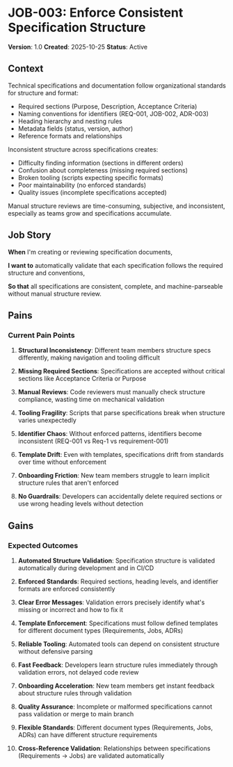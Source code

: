 # JOB-003: Enforce Consistent Specification Structure

**Version**: 1.0
**Created**: 2025-10-25
**Status**: Active

## Context

Technical specifications and documentation follow organizational standards for structure and format:
- Required sections (Purpose, Description, Acceptance Criteria)
- Naming conventions for identifiers (REQ-001, JOB-002, ADR-003)
- Heading hierarchy and nesting rules
- Metadata fields (status, version, author)
- Reference formats and relationships

Inconsistent structure across specifications creates:
- Difficulty finding information (sections in different orders)
- Confusion about completeness (missing required sections)
- Broken tooling (scripts expecting specific formats)
- Poor maintainability (no enforced standards)
- Quality issues (incomplete specifications accepted)

Manual structure reviews are time-consuming, subjective, and inconsistent, especially as teams grow and specifications accumulate.

## Job Story

**When** I'm creating or reviewing specification documents,

**I want to** automatically validate that each specification follows the required structure and conventions,

**So that** all specifications are consistent, complete, and machine-parseable without manual structure review.

## Pains

### Current Pain Points

1. **Structural Inconsistency**: Different team members structure specs differently, making navigation and tooling difficult

2. **Missing Required Sections**: Specifications are accepted without critical sections like Acceptance Criteria or Purpose

3. **Manual Reviews**: Code reviewers must manually check structure compliance, wasting time on mechanical validation

4. **Tooling Fragility**: Scripts that parse specifications break when structure varies unexpectedly

5. **Identifier Chaos**: Without enforced patterns, identifiers become inconsistent (REQ-001 vs Req-1 vs requirement-001)

6. **Template Drift**: Even with templates, specifications drift from standards over time without enforcement

7. **Onboarding Friction**: New team members struggle to learn implicit structure rules that aren't enforced

8. **No Guardrails**: Developers can accidentally delete required sections or use wrong heading levels without detection

## Gains

### Expected Outcomes

1. **Automated Structure Validation**: Specification structure is validated automatically during development and in CI/CD

2. **Enforced Standards**: Required sections, heading levels, and identifier formats are enforced consistently

3. **Clear Error Messages**: Validation errors precisely identify what's missing or incorrect and how to fix it

4. **Template Enforcement**: Specifications must follow defined templates for different document types (Requirements, Jobs, ADRs)

5. **Reliable Tooling**: Automated tools can depend on consistent structure without defensive parsing

6. **Fast Feedback**: Developers learn structure rules immediately through validation errors, not delayed code review

7. **Onboarding Acceleration**: New team members get instant feedback about structure rules through validation

8. **Quality Assurance**: Incomplete or malformed specifications cannot pass validation or merge to main branch

9. **Flexible Standards**: Different document types (Requirements, Jobs, ADRs) can have different structure requirements

10. **Cross-Reference Validation**: Relationships between specifications (Requirements → Jobs) are validated automatically
